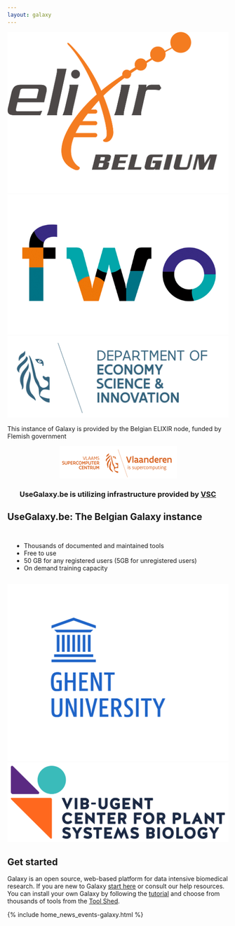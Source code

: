 ```yaml
---
layout: galaxy
---
```


<div class="row eu-image-center" id="logos">
<div class="half">



<div align="center" class="row eu-image-center">
        <a href="https://www.elixir-belgium.org/" target="_blank">
                <img src="/assets/media/ELIXIR_BELGIUM_white_background.png"  class="img-responsive eu-image"/>
        </a>
        <a target="_blank">
                <img src="/assets/media/fwo_logo.jpg"  class="img-responsive eu-image"/>
        </a>
        <a target="_blank">
                <img src="/assets/media/EWI_leeuw_ENG.jpg"  class="img-responsive eu-image"/>
        </a>
</div>

<p>This instance of Galaxy is provided by the Belgian ELIXIR node, funded by Flemish government </p>


</div>

<div class="half">

<div align="center" class="row eu-image-center">
        <a href="https://www.vscentrum.be/" target="_blank">
                <img src="/assets/media/VSC_new_logo.webp"  class="img-responsive eu-image"/>
        </a>

</div>
<h3  align="center"> UseGalaxy.be is utilizing infrastructure provided by <a href="https://www.vscentrum.be/" target="_blank">VSC</a>  </h3>

</div>

</div>








<div>

<div>
<h2 >UseGalaxy.be: The Belgian Galaxy instance</h2>
<div class="col-md-6" style="padding: 1em;">
                <ul>
                <li><i class="fa fa-cogs"></i> Thousands of documented and maintained tools</li>
                <li><i class="fa fa-user-plus"></i> Free to use</li>
                <li><i class="fa fa-hdd-o"></i> 50 GB for any registered users (5GB for unregistered users)</li>
                <li><i class="fa fa-graduation-cap"></i> On demand training capacity</li>
                </ul>
</div>
</div>


<div align="center" class="row eu-image-center">

<div class="column">
        <a href="https://www.ugent.be/en" target="_blank">
                <img src="/assets/media/UGent_EN.png"  class="img-responsive eu-image"/>
        </a>
</div>
<div class="column">
        <a href="http://www.vib.be/en/pages/default.aspx" target="_blank">
                <img src="/assets/media/vib_rf_plant_systems_biology_rgb_pos.png"  class="img-responsive eu-image"/>
        </a>
</div>
</div>



</div>




<h2> Get started </h2>
Galaxy is an open source, web-based platform for data intensive biomedical research. If you are new to Galaxy  <a href="http://usegalaxy.org/galaxy101" target="_blank">start here</a> or consult our help resources. You can install your own Galaxy by following the <a href="http://getgalaxy.org" target="_blank">tutorial</a> and choose from thousands of tools from the <a href="https://galaxyproject.org/admin/tools/add-tool-from-toolshed-tutorial/" target="_blank">Tool Shed</a>.





{% include home_news_events-galaxy.html %}



